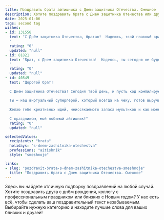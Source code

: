 ```yaml
---
title: Поздравить брата айтишника с Днем защитника Отечества. Смешное
description: Хотите поздравить брата с Днем защитника Отечества или другим праздником? Наш ИИ создаст незабываемое поздравление, а вы обязательно выделитесь среди других.  
date: 2025-01-06
tags: second tag
wishes:
- id: 131558
  text: "С Днём защитника Отечества, братан!  Надеюсь, твой главный враг сегодня — лишь зависающий компьютер, а не орда злобных хакеров.  Пусть твой код всегда работает идеально, а баги обходят тебя стороной, как  вирус антивирус.  Успехов в защите данных и...  ну, и вообще всего! 😉
  "
  rating: "0"
  updated: "null"
- id: 81821
  text: "Брат, с Днем защитника Отечества!  Надеюсь, ты сегодня не будешь защищать свою компьютерную сеть от вирусной атаки, а оторвёшься от монитора и отпразднуешь день настоящих героев!  🍻
  "
  rating: "0"
  updated: "null"
- id: 40849
  text: "Дорогой брат!
  
  С Днем защитника Отечества! Сегодня твой день, и пусть код компилируется без ошибок, а баги разбегаются в ужасе! Пусть твой компьютер работает быстрее, чем твои мысли о том, как бы отложить дела на завтра.
  
  Ты — наш виртуальный супергерой, который всегда на чеку, готов выручить, даже если за окном не спят серверы. Так что в этот день, когда мы отмечаем настоящих защитников, не забывай, что перед твоими гениальными алгоритмами даже вирусы не имеют шансов!
  
  Желаю тебе креативных идей, неиссякаемого запаса мультиков и как можно больше успешных проектов! Пусть твое жизненное \"железо\" никогда не выходит из строя, а софт был всегда актуальным!
  
  С праздником, мой любимый айтишник!"
  rating: "0"
  updated: "null"

selectedValues:
  recipients: "brata"
  holidays: "s-dnem-zashitnika-otechestva"
  professions: "aitishnik"
  style: "smeshnoje"

links:
- slug: "pozdravit-brata-s-dnem-zashitnika-otechestva-smeshnoje"
  title: "Поздравить брата с Днем защитника Отечества. Смешное"
---
```


Здесь вы найдете отличную подборку поздравлений на любой случай.
Хотите поздравить друга с днём рождения, коллегу с профессиональным праздником или близких с Новым годом? У нас есть всё, чтобы сделать ваш поздравительный текст незабываемым. Выбирайте нужную категорию и находите лучшие слова для ваших близких и друзей!
